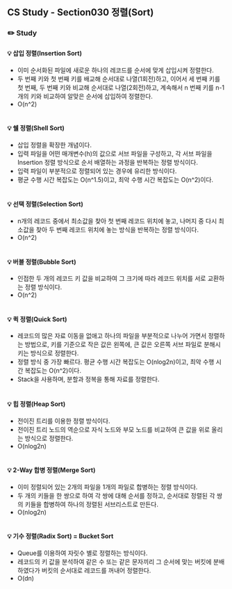 ## CS Study - Section030 정렬(Sort)
### ✏️ Study
#### 💡 삽입 정렬(Insertion Sort)
- 이미 순서화된 파일에 새로운 하나의 레코드를 순서에 맞게 삽입시켜 정렬한다.
- 두 번째 키와 첫 번째 키를 배교해 순서대로 나열(1회전)하고, 이어서 세 번째 키를 첫 번째, 두 번째 키와 비교해 순서대로 나열(2회전)하고, 계속해서 n 번째 키를 n-1개의 키와 비교하여 알맞은 순서에 삽입하여 정렬한다.
- O(n^2)
<br><br>

#### 💡 쉘 정렬(Shell Sort)
- 삽입 정렬을 확장한 개념이다.
- 입력 파일을 어떤 매개변수(h)의 값으로 서브 파일을 구성하고, 각 서브 파일을 Insertion 정렬 방식으로 순서 배열하는 과정을 반복하는 정렬 방식이다.
- 입력 파일이 부분적으로 정렬되어 있는 경우에 유리한 방식이다.
- 평균 수행 시간 복잡도는 O(n^1.5)이고, 최악 수행 시간 복잡도는 O(n^2)이다.
<br><br>

#### 💡 선택 정렬(Selection Sort)
- n개의 레코드 중에서 최소값을 찾아 첫 번째 레코드 위치에 놓고, 나머지 중 다시 최소값을 찾아 두 번째 레코드 위치에 놓는 방식을 반복하는 정렬 방식이다.
- O(n^2)
<br><br>

#### 💡 버블 정렬(Bubble Sort)
- 인접한 두 개의 레코드 키 값을 비교하여 그 크기에 따라 레코드 위치를 서로 교환하는 정렬 방식이다.
- O(n^2)
<br><br>

#### 💡 퀵 정렬(Quick Sort)
- 레코드의 많은 자료 이동을 없애고 하나의 파일을 부분적으로 나누어 가면서 정렬하는 방법으로, 키를 기준으로 작은 값은 왼쪽에, 큰 값은 오른쪽 서브 파일로 분해시키는 방식으로 정렬한다.
- 정렬 방식 중 가장 빠르다. 평균 수행 시간 복잡도는 O(nlog2n)이고, 최악 수행 시간 복잡도는 O(n^2)이다.
- Stack을 사용하며, 분할과 정복을 통해 자료를 정렬한다.
<br><br>

#### 💡 힙 정렬(Heap Sort)
- 전이진 트리를 이용한 정렬 방식이다.
- 전이진 트리 노드의 역순으로 자식 노드와 부모 노드를 비교하여 큰 값을 위로 올리는 방식으로 정렬한다.
- O(nlog2n)
<br><br>

#### 💡 2-Way 합병 정렬(Merge Sort)
- 이미 정렬되어 있는 2개의 파일을 1개의 파일로 합병하는 정렬 방식이다.
- 두 개의 키들을 한 쌍으로 하여 각 쌍에 대해 순서를 정하고, 순서대로 정렬된 각 쌍의 키들을 합병하여 하나의 정렬된 서브리스트로 만든다.
- O(nlog2n)
<br><br>

#### 💡 기수 정렬(Radix Sort) = Bucket Sort
- Queue를 이용하여 자릿수 별로 정렬하는 방식이다.
- 레코드의 키 값을 분석하여 같은 수 또는 같은 문자끼리 그 순서에 맞는 버킷에 분배하였다가 버킷의 순서대로 레코드를 꺼내어 정렬한다.
- O(dn)
